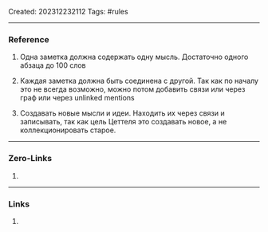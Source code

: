 Created: 202312232112
Tags: #rules

---
### Reference

1. Одна заметка должна содержать одну мысль. Достаточно одного абзаца до 100 слов

2. Каждая заметка должна быть соединена с другой. Так как по началу это не всегда возможно, можно потом добавить связи или через граф или через unlinked mentions

3. Создавать новые мысли и идеи. Находить их через связи и записывать, так как цель Цеттеля это создавать новое, а не коллекционировать старое. 

---
### Zero-Links

1. 

-------
### Links

1. 